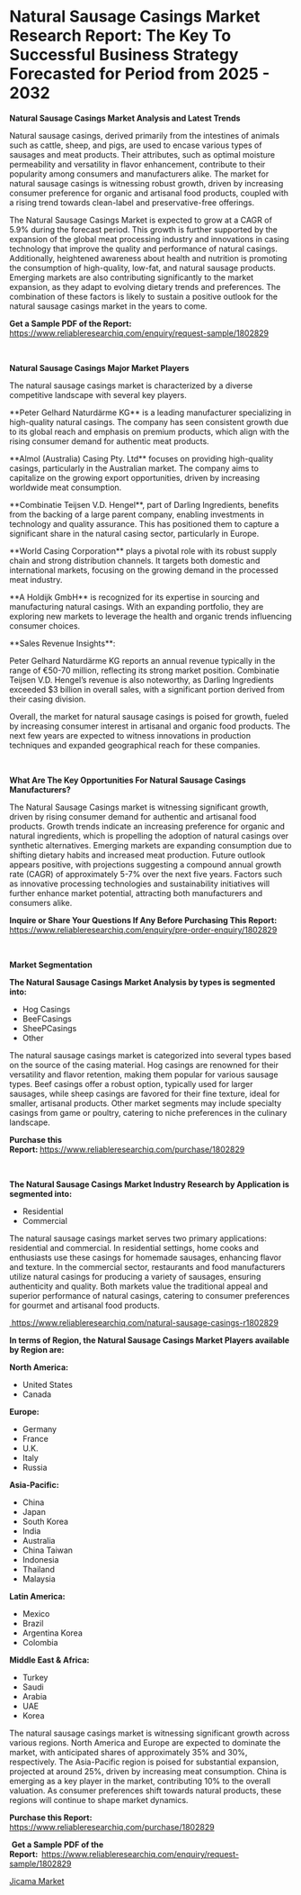 <p><h1>Natural Sausage Casings Market Research Report: The Key To Successful Business Strategy Forecasted for Period from 2025 - 2032</h1></p><p><strong>Natural Sausage Casings Market Analysis and Latest Trends</strong></p>
<p><p>Natural sausage casings, derived primarily from the intestines of animals such as cattle, sheep, and pigs, are used to encase various types of sausages and meat products. Their attributes, such as optimal moisture permeability and versatility in flavor enhancement, contribute to their popularity among consumers and manufacturers alike. The market for natural sausage casings is witnessing robust growth, driven by increasing consumer preference for organic and artisanal food products, coupled with a rising trend towards clean-label and preservative-free offerings.</p><p>The Natural Sausage Casings Market is expected to grow at a CAGR of 5.9% during the forecast period. This growth is further supported by the expansion of the global meat processing industry and innovations in casing technology that improve the quality and performance of natural casings. Additionally, heightened awareness about health and nutrition is promoting the consumption of high-quality, low-fat, and natural sausage products. Emerging markets are also contributing significantly to the market expansion, as they adapt to evolving dietary trends and preferences. The combination of these factors is likely to sustain a positive outlook for the natural sausage casings market in the years to come.</p></p>
<p><strong>Get a Sample PDF of the Report:&nbsp;</strong> <a href="https://www.reliableresearchiq.com/enquiry/request-sample/1802829?utm_campaign=2983&utm_medium=2&utm_source=Github&utm_content=ia&utm_term=07042025&utm_id=natural-sausage-casings">https://www.reliableresearchiq.com/enquiry/request-sample/1802829</a></p>
<p>&nbsp;</p>
<p><strong>Natural Sausage Casings Major Market Players</strong></p>
<p><p>The natural sausage casings market is characterized by a diverse competitive landscape with several key players. </p><p>**Peter Gelhard Naturdärme KG** is a leading manufacturer specializing in high-quality natural casings. The company has seen consistent growth due to its global reach and emphasis on premium products, which align with the rising consumer demand for authentic meat products. </p><p>**Almol (Australia) Casing Pty. Ltd** focuses on providing high-quality casings, particularly in the Australian market. The company aims to capitalize on the growing export opportunities, driven by increasing worldwide meat consumption. </p><p>**Combinatie Teijsen V.D. Hengel**, part of Darling Ingredients, benefits from the backing of a large parent company, enabling investments in technology and quality assurance. This has positioned them to capture a significant share in the natural casing sector, particularly in Europe.</p><p>**World Casing Corporation** plays a pivotal role with its robust supply chain and strong distribution channels. It targets both domestic and international markets, focusing on the growing demand in the processed meat industry.</p><p>**A Holdijk GmbH** is recognized for its expertise in sourcing and manufacturing natural casings. With an expanding portfolio, they are exploring new markets to leverage the health and organic trends influencing consumer choices.</p><p>**Sales Revenue Insights**: </p><p>Peter Gelhard Naturdärme KG reports an annual revenue typically in the range of €50-70 million, reflecting its strong market position. Combinatie Teijsen V.D. Hengel’s revenue is also noteworthy, as Darling Ingredients exceeded $3 billion in overall sales, with a significant portion derived from their casing division.</p><p>Overall, the market for natural sausage casings is poised for growth, fueled by increasing consumer interest in artisanal and organic food products. The next few years are expected to witness innovations in production techniques and expanded geographical reach for these companies.</p></p>
<p>&nbsp;</p>
<p><strong>What Are The Key Opportunities For Natural Sausage Casings Manufacturers?</strong></p>
<p><p>The Natural Sausage Casings market is witnessing significant growth, driven by rising consumer demand for authentic and artisanal food products. Growth trends indicate an increasing preference for organic and natural ingredients, which is propelling the adoption of natural casings over synthetic alternatives. Emerging markets are expanding consumption due to shifting dietary habits and increased meat production. Future outlook appears positive, with projections suggesting a compound annual growth rate (CAGR) of approximately 5-7% over the next five years. Factors such as innovative processing technologies and sustainability initiatives will further enhance market potential, attracting both manufacturers and consumers alike.</p></p>
<p><strong>Inquire or Share Your Questions If Any Before Purchasing This Report:</strong> <a href="https://www.reliableresearchiq.com/enquiry/pre-order-enquiry/1802829?utm_campaign=2983&utm_medium=2&utm_source=Github&utm_content=ia&utm_term=07042025&utm_id=natural-sausage-casings">https://www.reliableresearchiq.com/enquiry/pre-order-enquiry/1802829</a></p>
<p>&nbsp;</p>
<p><strong>Market Segmentation</strong></p>
<p><strong>The Natural Sausage Casings Market Analysis by types is segmented into:</strong></p>
<p><ul><li>Hog Casings</li><li>BeeFCasings</li><li>SheePCasings</li><li>Other</li></ul></p>
<p><p>The natural sausage casings market is categorized into several types based on the source of the casing material. Hog casings are renowned for their versatility and flavor retention, making them popular for various sausage types. Beef casings offer a robust option, typically used for larger sausages, while sheep casings are favored for their fine texture, ideal for smaller, artisanal products. Other market segments may include specialty casings from game or poultry, catering to niche preferences in the culinary landscape.</p></p>
<p><strong>Purchase this Report:&nbsp;</strong><a href="https://www.reliableresearchiq.com/purchase/1802829?utm_campaign=2983&utm_medium=2&utm_source=Github&utm_content=ia&utm_term=07042025&utm_id=natural-sausage-casings">https://www.reliableresearchiq.com/purchase/1802829</a></p>
<p>&nbsp;</p>
<p><strong>The Natural Sausage Casings Market Industry Research by Application is segmented into:</strong></p>
<p><ul><li>Residential</li><li>Commercial</li></ul></p>
<p><p>The natural sausage casings market serves two primary applications: residential and commercial. In residential settings, home cooks and enthusiasts use these casings for homemade sausages, enhancing flavor and texture. In the commercial sector, restaurants and food manufacturers utilize natural casings for producing a variety of sausages, ensuring authenticity and quality. Both markets value the traditional appeal and superior performance of natural casings, catering to consumer preferences for gourmet and artisanal food products.</p></p>
<p><a href="https://www.reliableresearchiq.com/natural-sausage-casings-r1802829?utm_campaign=2983&utm_medium=2&utm_source=Github&utm_content=ia&utm_term=07042025&utm_id=natural-sausage-casings">&nbsp;https://www.reliableresearchiq.com/natural-sausage-casings-r1802829</a></p>
<p><strong>In terms of Region, the Natural Sausage Casings Market Players available by Region are:</strong></p>
<p>
    <p> <strong> North America: </strong>
        <ul>
            <li>United States</li>
            <li>Canada</li>
        </ul>
        </p> 
    <p> <strong> Europe: </strong>
        <ul>
            <li>Germany</li>
            <li>France</li>
            <li>U.K.</li>
            <li>Italy</li>
            <li>Russia</li>
        </ul>
        </p> 
    <p> <strong> Asia-Pacific: </strong>
        <ul>
            <li>China</li>
            <li>Japan</li>
            <li>South Korea</li>
            <li>India</li>
            <li>Australia</li>
            <li>China Taiwan</li>
            <li>Indonesia</li>
            <li>Thailand</li>
            <li>Malaysia</li>
        </ul>
        </p> 
    <p> <strong> Latin America: </strong>
        <ul>
            <li>Mexico</li>
            <li>Brazil</li>
            <li>Argentina Korea</li>
            <li>Colombia</li>
        </ul>
        </p> 
    <p> <strong> Middle East & Africa: </strong>
        <ul>
            <li>Turkey</li>
            <li>Saudi</li>
            <li>Arabia</li>
            <li>UAE</li>
            <li>Korea</li>
        </ul>
    </p>
    </p>
<p><p>The natural sausage casings market is witnessing significant growth across various regions. North America and Europe are expected to dominate the market, with anticipated shares of approximately 35% and 30%, respectively. The Asia-Pacific region is poised for substantial expansion, projected at around 25%, driven by increasing meat consumption. China is emerging as a key player in the market, contributing 10% to the overall valuation. As consumer preferences shift towards natural products, these regions will continue to shape market dynamics.</p></p>
<p><strong>Purchase this Report: </strong><a href="https://www.reliableresearchiq.com/purchase/1802829?utm_campaign=2983&utm_medium=2&utm_source=Github&utm_content=ia&utm_term=07042025&utm_id=natural-sausage-casings">https://www.reliableresearchiq.com/purchase/1802829</a></p>
<p>&nbsp;<strong>Get a Sample PDF of the Report:&nbsp;&nbsp;</strong><a href="https://www.reliableresearchiq.com/enquiry/request-sample/1802829?utm_campaign=2983&utm_medium=2&utm_source=Github&utm_content=ia&utm_term=07042025&utm_id=natural-sausage-casings">https://www.reliableresearchiq.com/enquiry/request-sample/1802829</a></p>
<p><strong></strong></p>
<p><p><a href="https://github.com/hunanuzmez/Market-Research-Report-List-1/blob/main/jicama-market.md?utm_campaign=2983&utm_medium=2&utm_source=Github&utm_content=ia&utm_term=07042025&utm_id=natural-sausage-casings">Jicama Market</a></p></p>